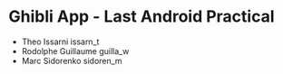 # Ghibli App - Last Android Practical

* Theo Issarni issarn_t
* Rodolphe Guillaume guilla_w
* Marc Sidorenko sidoren_m
